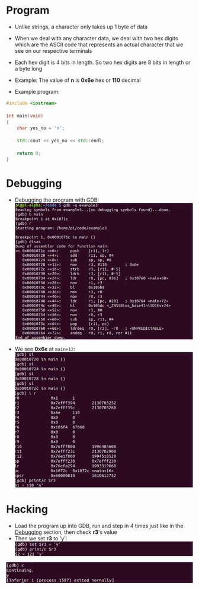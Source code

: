 # Program
- Unlike strings, a character only takes up 1 byte of data
- When we deal with any character data, we deal with two hex digits which are the ASCII code that represents an actual character that we see on our respective terminals
- Each hex digit is 4 bits in length. So two hex digits are 8 bits in length or a byte long
- Example: The value of **n** is **0x6e** hex or **110** decimal

- Example program:
```cpp
#include <iostream>

int main(void)
{
	char yes_no = 'n';
	
	std::cout << yes_no << std::endl;
	
	return 0;
}
```

# Debugging
- Debugging the program with GDB:
![](../Assets/char-gdb.jpg)

- We see **0x6e** at `main+12`:
![](../Assets/char-gdb-2.jpg)

# Hacking
- Load the program up into GDB, run and step in 4 times just like in the [Debugging](#Debugging) section, then check **r3**'s value
- Then we set **r3** to 'y':
![](../Assets/char-gdb-hack.jpg)

![](../Assets/char-gdb-hack-2.jpg)
